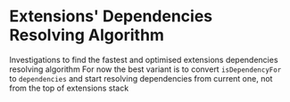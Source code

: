 # Extensions' Dependencies Resolving Algorithm

Investigations to find the fastest and optimised extensions dependencies resolving algorithm
For now the best variant is to convert `isDependencyFor` to `dependencies` and start resolving dependencies from current one, not from the top of extensions stack

